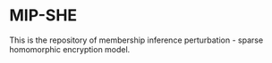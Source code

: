 # MIP-SHE
This is the repository of membership inference perturbation - sparse homomorphic encryption model.
